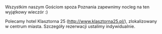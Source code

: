 Wszystkim naszym Gościom spoza Poznania zapewnimy nocleg na ten wyjątkowy wieczór :)

Polecamy hotel Klasztorna 25 (http://www.klasztorna25.pl/), zlokalizowany w centrum miasta. Szczegóły rezerwacji ustalimy indywidualnie.
